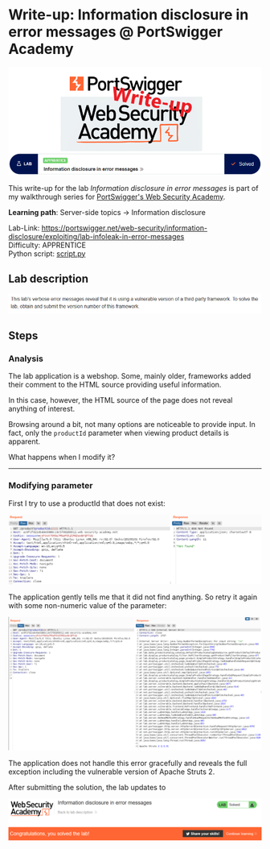# Write-up: Information disclosure in error messages @ PortSwigger Academy

![logo](img/logo.png)

This write-up for the lab *Information disclosure in error messages* is part of my walkthrough series for [PortSwigger's Web Security Academy](https://portswigger.net/web-security).

**Learning path**: Server-side topics → Information disclosure

Lab-Link: <https://portswigger.net/web-security/information-disclosure/exploiting/lab-infoleak-in-error-messages>  
Difficulty: APPRENTICE  
Python script: [script.py](script.py)  

## Lab description

![Lab description](img/lab_description.png)

## Steps

### Analysis

The lab application is a webshop. Some, mainly older, frameworks added their comment to the HTML source providing useful information. 

In this case, however, the HTML source of the page does not reveal anything of interest.

Browsing around a bit, not many options are noticeable to provide input. In fact, only the `productId` parameter when viewing product details is apparent.

What happens when I modify it?

---

### Modifying parameter

First I try to use a productId that does not exist:

![productId_does_not_exist](img/productId_does_not_exist.png)

The application gently tells me that it did not find anything. So retry it again with some non-numeric value of the parameter:

![Version number revealed](img/error_message.png)

The application does not handle this error gracefully and reveals the full exception including the vulnerable version of Apache Struts 2.

After submitting the solution, the lab updates to

![Lab solved](img/success.png)
